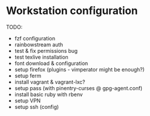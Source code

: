 Workstation configuration
=========================

TODO:

* fzf configuration  
* rainbowstream auth  
* test & fix permissions bug  
* test texlive installation  
* font download & configuration  
* setup firefox (plugins - vimperator might be enough?)  
* setup ferm  
* install vagrant & vagrant-lxc?  
* setup pass (with pinentry-curses @ gpg-agent.conf)  
* install basic ruby with rbenv  
* setup VPN  
* setup ssh (config)  

